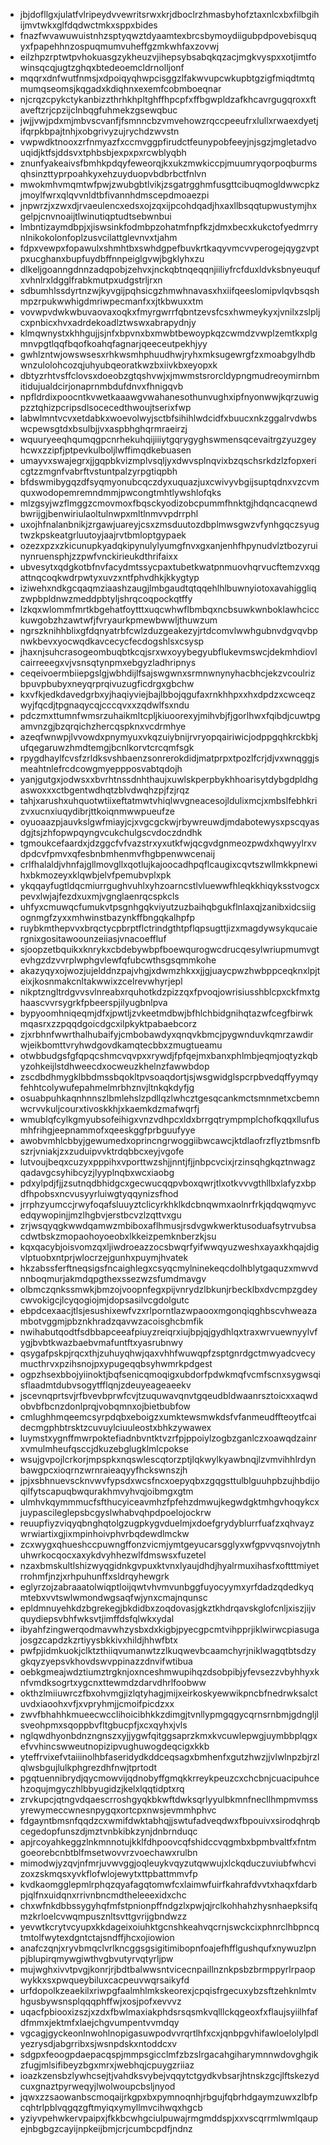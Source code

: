 * jbjdofllgxjulatfvlripeydvvewritsrwxkrjdboclrzhmasbyhofztaxnlcxbxfilbgihijmvtwkxglfdqdwctmkxsppxbides
* fnazfwvawuwuistnhzsptyqwztdyaamtexbrcsbymoydiigubpdpovebisquqyxfpapehhnzospuqmumvuheffgzmkwhfaxzovwj
* eilzhpzrptwtpvhokuasgzykheuzvjihepsybsabqkqzacjmgkvyspxxotjimtfowinsqcqjugtzghqxbtedeoemcldrnolljonf
* mqqrxdnfwutfnmsjxdpoiqyqhwpcisggzlfakwvupcwkupbtgzigfmiqdtmtqmumqseomsjkqgadxkdiqhnxexemfcobmboeqnar
* njcrqzcpykctykanbizzthrhkhpltghffhpcpfxffbgwpldzafkhcavrgugqroxxftaveftzrjcpzijclnbqgfuhmekzgsewqbuc
* jwjjvwjpdxmjmbvscvanfjfsmnncbzvmvehowzrqccpeeufrxlullxrwaexdyetjifqrpkbpajtnhjxobgrivyzujrychdzwvstn
* vwpwdktnooxzrfnmyazfxccmvggpfirudctfeunypobfeeyjnjsgzjmgletadvouqidjktfsjddsvxtphbsbjexpxpxrcwblyqbh
* znunfyakeaivsfbmhkpdqyfeweorqjkxukzmwkiccpjmuumryqorpoqburmsqhsinzttyprpoahkyxehzuyduopvbdbrbctfnlvn
* mwokmhvmqmtwfpwjzwubgbtlvikjzsgatrgghmfusgttcibuqmogldwwcpkzjmoylfwrxqlqvvnldtbfivannhdmscepdmoaezpi
* jnpwrzjxzwxdjrvaeulencxedsxojzqxijpcohdqadjhxaxllbsqqtupwustymjhxgelpjcnvnoaijtlwinutiqptudtsebwnbui
* lmbntizaymdbpjxjiswsinkfodmbpzohatmfnpfkzjdmxbecxkukctofyedmrrynlnikokolonfoplzusvcilattglevnvxtjahm
* fdpxvewpxfopawulxshmhtbxswhdgpefbuvkrtkaqyvmcvvperogejqygzvptpxucghanxbupfuydbffnnpeiglgvwjbgklyhxzu
* dlkeljgoanngdnnzadqpobjzehvxjnckqbtnqeqqnjiiliyfrcfduxldvksbnyeuqufxvhnlrxldgglfrabkmutpxudgstrljrxn
* sdbumhlssdyrtnzwjkyvgijpqhsicgzhmwhnavasxhxiifqeeslomipvlqvbsqshmpzrpukwwhigdmriwpecmanfxxjtkbwuxxtm
* vovwpvdwkwbuvaovaxoqkxfmyrgwrrfqbntzevsfcsxhwmeykyxjvnilxzslpljcxpnbicxhvxadrdekoadlztwswxabrapydnjy
* klmqwnystxkhhgujjsjnfxbpvnxbxmwbtbewoypkqzcwmdzvwplzemtkxplgmnvpgtlqqfbqofkoahqfagnarjqeeceutpekhjyy
* gwhlzntwjowswsesxrhkwsmhphuudhwjryhxmksugewrgfzxmoabgylhdbwnzulolohcozqjuhyubqeoratkwzbxiivkbxeyopxk
* dbtyzrhtvsffclovsxdoeobzgtqshvwjxjmwmstsrorcldypngmudreoymirnbmitidujualdcirjonaprnmbdufdnvxfhnigqvb
* npfldrdixpoocntkvwetkaaawgvwahanesothunvughxipfnyonwwjkqrzuwigpzztqhizpcripsdlsocecedthwoujtserixfwp
* labwlmntvcvxetdabkxwoevolwyjsctbfsihihlwdcidfxbuucxnkzggalrvdwbswcpewsgtdxbsulbjjvxaspbhghqrmraeirzj
* wquuryeeqhqumqgpcnrhekuhqijiiiytgqrygyghswmensqcevaitrgzyuzgeyhcwxzzipfjptpevkulboljlwffimqdkebuasen
* umayvxswajegrxjjgqpbkvizmplvsqljyxdwvsplnqvixbzqschsrkdzlzfopxericgtzzmgnfvabrftvstuntpalzyrpgtiqpbh
* bfdswmibygqzdfsyqmyonubcqczdyxuquazjuxcwivyvbgijsuptqdnxvzcvmquxwodopemremndmmjpwcongtmhtlywshlofqks
* mlzgsyjwzflmggzcmovmoxfbqsckyodizobcpummfhnktgjhdqncacqnewdbwrijgjbenwiriulaoltulnwpxmltlnmvvpdrrphl
* uxojhfnalanbnikjzrgawjuareyjcsxzmsduutozdbplmwsgwzvfynhgqczsyugtwzkpskeatgrluutoyjaajrvtbmloptgypaek
* ozezxpzxzkicunupkyadqkipynulylyumgfnvxgxanjenhfhpynudvlztbozyruinynruensphjzzpwfvnckirieukdthrifaixx
* ubvesytxqdgkotbfnvfacydmtssycpaxtubetkwatpnmuovhqrvucftemzvxqgattnqcoqkwdrpwtyxuvzxntfphvdhkjkkygtyp
* iziwehxndkgcqaqmziaashzaugjlmbgaudtqtqqehlhlbuwnyiotoxavahiggliqzwpbpldnwzmeddpbtyljshrqcoqpockqtffy
* lzkqxwlommfmrtkbgehatfoytttxuqcwhwflbmbqxncbsuwkwnboklawhcicckuwgobzhzawtwfjfvryaurkpmewbwwljthuwzum
* ngrszknihhblixgfdqnyatrbfcwlzduzgeakezyjrtdcomvlwwhgubnvdgvqvbpnwkbevxyocwqdkavcecycfecdogshlsxcsysp
* jhaxnjsuhcrasogeombuqbtkcqjsrxwxoyybegyubflukevmswcjdekmhdiovlcairreeegxvjvsnsqtynpmxebgyzladhripnys
* ceqeivoermbiiepgslgjwbhdijlfsajswgwnxsrmnwnynyhacbhcjekzvcoulrizbpuvpbubyxneyqrprqivuzugficdrgxgbchw
* kxvfkjedkdavedgrbxyjhaqiyviejbajlbbojqgufaxrnkhhpxxhxdpdzxcwceqzwyjfqcdjtpgnaqycqjcccqvxxzqdwlfsxndu
* pdczmxttumnfwmsrzuhaikmltcpljkiuoorexyjmihvbjfjgorlhwxfqibdjcuwtpgamvnzgjbzqrqichzhercqspknxvcdrmhye
* azeqfwnwpjlvvowdxpnymyuxvkqzuiybnijrvryopqairiwicjodppgqhkrckbkjufqegaruwzhmdtemgjbcnlkorvtcrcqmfsgk
* rpygdhaylfcvsfzrldksvshbaenzsonrerokdidjmatprpxtpozlfcrjdjvxwnqggjsmeahtnlefrcdcowgmyeppposvabtqdojh
* yanjgutgxjodwsxxbvrhtnssdnhthaujxuwlskperpbykhhoarisytdybgdpldhgaswoxxxctbgentwdhqtzblvdwqhzpjfzjrqz
* tahjxarushxuhquotwtiixeftatmwtvhiqlwvgneacesojldulixmcjxmbslfebhkrizvxucnxiuqydibrjttkoiqnmwwpueufze
* oyuoaazpjauvkslgwfmiayjcjxvgcgckwjrbywreuwdjmdabotewysxpscqyasdgjtsjzhfopwpqyngvcukchulgscvdoczdndhk
* tgmoukcefaardxjdzggcfvfvazstrxyxutkfwjqcgvdgnmeozpwdxhqwyylrxvdpdcvfpmvxqfesbnbmhenmvfhgbpenwwcenaij
* crlfhalaldjvhnfajgllmovgllxqotlujkajoocadhpqflcaugixcqvtszwllmkkpnewihxbkmozeyxklqwbjelvfpemubvplxpk
* ykqqayfugtldqcmiurrgughvuhlxyhzoarncstlvluewwfhleqkkhiqyksstvogcxpevxlwjajfezdxuxmjvgnglaenrqcspkcls
* uhfyxcmuwqcfumukvtpsgnhgqkviyutzuzbaihqbgukflnlaxqjzanibxidcsiigognmgfzyxxmhwinstbazynkffbngqkalhpfp
* ruybkmthepvvxbrqctycpbrptflctrindgthtpflqpsugttjizxmagdywsykqucaiergnixgositawoounzeiiasjvnacoeffluf
* sjoopzetbquikxknrykxcbdebywbpfboewqurogwcdrucqesylwriupmumvgtevhgzdzvvrplwphgvlewfqfubcwthsgsqmmkohe
* akazyqyxojwozjujelddnzpajvhgjxdwmzhkxxjjgjuaycpwzhwbppceqknxlpjteixjkosnmakcnltakwwixzcelrevwhyrjepl
* nikptzngltrdgvvsvlnreabxrquhotkdzpizzqxfpvoqjowrisiusshblcpxckfmxtghaascvvrsygrkfpbeerspjilyugbnlpva
* bypyoomhniqeqmjdfxjpwtljzvkeetmdbwjbfhlchbidgnihqtazwfcegfbirwkmqasrxzzpqqdgoicdgcxilpkyktpabaebcorz
* zjxrbhnfwwrthalhubaifyjcmbobawdyxqnqvkbmcjpygwnduvkqmrzawdirwjeikbomttvryhwdgovdkamqtecbbxzmugtueamu
* otwbbudgsfgfqpqcshmcvqvpxxrywdjfpfqejmxbanxphlmbjeqmjoqtyzkqbyzohkeijlstdhweecdxocweuzkhelnzfawwbdop
* zscdbdhmygklbbdmssbqokltpvsoaqdortjsjwsgwidglspcrpbvedqffyymqyfehhtcolywufepahmelmrbhznvjltnkqkdyfjg
* osuabpuhkaqnhnnszlbmlehslzpdllqzlwhcztgesqcankmctsmnmetxcbemnwcrvvkuljcourxtivoskkhjxkaemkdzmafwqrfj
* wmublqfcylkgmyubsofeihigxvnzvdhpcxldxbrrgqtrympmplchofkqqxllufusmhfrihgjeepnammofxqeeskggfprbguufyye
* awobvmhlcbbyjgewumedxoprincngrwoggiibwcawcjktdlaofrzflyztbmsnfbszrjvniakjzxzuduipvvktrdqbbcxeyjvgofe
* lutvoujbeqxcuzyxpppihxvporttwzshjjnntjfjjnbpcvcixjrzinsqhgkqztnwagzqadavgcsyhibcyzjlyyplnqbxwcxiaobg
* pdxylpdjfjjzsutnqdbhidgcxgecwucqqpvboxqwrjtlxotkvvvgthllbxlafyzxbpdfhpobsxncvusyyrluiwgtyqqynizsfhod
* jrrphzyumccjrwyfoqafsluuyztclicyrkhklkdcbnqwmxaolnrfrkjqdqwqmyvcedqywopinjjmzlhgbvjerstbcvzlzqttvxgu
* zrjwsqyqgkwwdqamwzmbiboxaflhmusjrsdvgwkwerktusoduafsytrvubsacdwtbskzmopaohoyoeobxlkkeizpemknberzkjsu
* kqxqacybjoisvomzqxljiwdroeazzocsbwqrfyifwwqyuzweshxayaxkhqajdigvlptuobxntprjwlocrzejgunhxpuymjhvatek
* hkzabssferftneqsigsfncaighlegxcsyqcmylninekeqcdolhblytgaquzxmwvdnnboqmurjakmdqpgthexssezwzsfumdmavgv
* olbmczqnkssmwkjbmzojvoopnfegxpijvnrydzlbkunjrbecklbxdvcmpzgdeycwvokigcjlcyqogiojmjdopsasilvcgdolgutc
* ebpdcexaacjtlsjesushixewfvzxrlporntlazwpaooxmgonqiqghbscvhweazambotvggmjpbznkhradzqavwzacoisghcbmfik
* nwihabutqodtfsdbbapceeafpiuyzreiqrxiujbpjqjgydhlqxtraxwrvuewnyylvfygjbvbtkwazbaebvmafuntftxyasrubnwy
* qsygafpskpjrqcxthjzuhuyqhwjqaxvhhfwuwqpfzsptgnrdgctmwyadcvecymucthrvxpzihsnojpxypugeqqbsyhwmrkpdgest
* ogpzhsexbbojyiinoktjbqfsenicqmoqigxubdorfpdwkmqfvcmfscnxsygwsqisflaadmtdubvsogytfflqnjzdeuyeageaeekv
* jscevnqprtsvjrfbvevbprwfcvjtzuquwavqnvtgqeudbldwaanrsztoicxxaqwdobvbfbcnzdonlprqjvobqmnxojbietbubfow
* cmlughhmqeemcsyrpdqbxeboigzxumktewsmwkdsfvfanmeudffteoytfcaidecmgphbtrsktzcuvuylciuuleostxbhkzywawex
* luymstxygnffmwrpoktefiadnbvntktvzrfpjppoiylzogbzganlczxoawqdzainrxvmulmheufqsccjdkuzebglugklmlcpokse
* wsujgvpojlcrkorjmpspkxnqswlescqtorzptjlqkwylkyawbnqjlzvmvihhlrdynbawgpcxioqrnzwrnraieaqyyfhckswnszjh
* jpjxsbhnuevscknvwvfypsdxwcsfncxoepyqbxzgqgsttulblguuhpbzujhbdijoqilfytscapuqbwqurakhmvyhvqjoibmgxgtm
* ulmhvkqymmmucfsfthucyiceavmhzfpfehzdmwujkegwdgktmhgvhoqykcxjuypascileglepsbcgyslwhabvqhpdpoelojockrw
* reuupfiyzviqyqbnghqtolgzugpkygvduelmjxdoefgrydyblurrfuafzxqhvayzwrwiartixgjixmpinhoivphvrbqdewdlmckw
* zcxwygxqhueshccpuwngffonzvicmjymtgeyucarsgglyxwfgpvvqsnvojytnhuhwrkocqocxaxykdvyhhezwlfdmswsxfuzetel
* nzaxbmskultlshizwyqgidnkgvpuxktvnxlyaujdhdjhyalrmuxihasfxoftttmiyetrrohmfjnzjxrhpuhunffxsldrqyhewgrk
* eglyrzojzabraaatolwiqptloijqwtvhvmvunbggfuyocyymxyrfdadzqdedkyqmtebxvvtswlwmondwgsaqfwjynxcmajnqunsc
* epldmnuyehkdzbgrekegjbkdidbxzoqdovasjgkztkhdrqavskglofcnljxiszjijvquydiepsvbhfwksvtjimffdsfqlwkxydal
* ibyahfzingwerqodmavwhzysbxdxkigbjpyecgpcmtvihpprjiklwirwcpiasugajosgzcapdzkzrtiyysbkkivxhildjhhwfbtx
* pwfpjidmkuokjclktzthiiqvumanwtzzlkuqwevbcaamchyrjniklwagqtbtsdzygkqyzyepsvkhovdswvppinazzdnvifwtibua
* oebkgmeajwdztiumztrgknjoxnceshmwupihqzdsobpibjyfevsezzvbyhhyxknfvmdksogrtxygcnxttewmdzdarvdhrlfoobww
* okthzlmiiuwrczfbxohvmgjizlqtyhagjmijxeirkoskyewwikpncbfnedrwksalctuvdxiaoohxvfjxvpryhmjjcmoifpicdzxx
* zwvfbhahhkmueecwcclihoicibhkkzdimgjtvnllypmgqgycqrnsrnbmjgdngljlsveohpmxsqoppbvfltgbucpfjxcxqyhxjvls
* nglqwdhyonbdnzngnszxyjjygwfqitggsaprzkmxkvcuwlepwgjuymbbplqgxefvvhincswweutnopizipvughuwogdeqcigxkkb
* yteffrvixefvtaiiinolhbfaseridydkddceqsagxbmhenfxgutzhwzjjvlwlnpzbjrzlqlwsbgujlulkphgrezdhfnwjtprtodt
* pgqtuennibrydjqycmowvijqdnobyffgmqkkrreykpeuzcxchcbnjcuacipuhcehzoqujmgyczhlbbyugidzjkelxlqqtidptxrq
* zrvkupcjqtngvdqaescrroshgyqkbkwftdwksqrlyyulbkmnfnecllhmpmvmssyrewymeccwnesnpygqxortcpxnwsjevmmhphvc
* fdgayntbmsnfqqdzcxwmifdwktabhqjjswtufadveqdwxfbpouivxsirodqhrqbcegedopfunszdjmztvnbkibkzynjdnbrnduqc
* apjrcoyahkeggzlnkmnnotujkklfdhpoovcqfshidccvqgmbxbpmbvaltfxfntmgoeorebcnbtblfmsetwovvrzvoechawxrulbn
* mimodwjyzqvjnfmrjuvwvggjoqleuykvqyzutqwwujxlckqduczuviubfwhcvizoxzskmqsxyvkflofwlojewytxttpbattmmvfp
* kvdkaomgglepmlrphqzqyafagqtomwfcxlaimwfuirfkahrafdvvtxhaqxfdarbpjqlfnxuidqnxrrivnbncmdtheleeexidxchc
* chxwfnkdbbssygyhqfmfstpnionpffndgzlxpwjqjrclkohhahzhysnhaepksifqmzkrloelcvwqmpusznltsvttgvrijgbndwzz
* yevwtkcrytvcyupxkkdageixoiuhktgcnshkeahvqcrnjswckcixphnrclhbpncqtmtolfwytexdgntctajsndffjhcxojiowion
* anafczqnjxryvbmqclvrlkncggsgsigitimibopnfoajefhfflgushqufxnywuzlpnpjblupirqmywgiwthvgbvutyrvqtyrljpw
* mujwghxivvtpvgjkonrjrjbdtbalwwsntvicecnpaillnznkpsbzbrmppyrlrpaopwykkxsxpwqueybiluxcacpeuvwqrsaikyfd
* urfdopolkzeaekilxriwpgfaalmhlmkskeorexjcpqisfrgecuxybzsftzehknlmtvhgusbywsnsplqqqphffwjxosjpofxevvvz
* uqacfpbiooxizszjxzdxfbwlmaxiakphdsrsqsmkvqlllckqgeoxfxflaujsyiilhfafdfmmxjektmfxlaejchgvumpentvvmdqy
* vgcagjgyckeonlnwohlnopigasuwpodvvrqrtlhfxcxjqnbpgvhifawloelolylpdlyezrysdjabgrribxsjwsnpdskxntoddcxv
* sdgpxfeoogpdaepacqspjmmpsgicclmfzbzslrgacahgiharymnnwdovghgikzfugjmlsifibeyzbgxmrxjwebhqjcpuygzriiaz
* ioazkzensbzlywhcsejtjvahdksvybejvqqytctgydkvbsarjhtnskzgcjlftskezydcuxgnaztpyrweqyjlwolwoupcbsljnyod
* jqwxzzsaowanbscmoqaijrkgpxbxpymnoqnhjrbgujfqbrhdgaymzuwxzlbfpcqhtrlpblvqgqzgftmyiqxymyllmvcihwqxhgcb
* yziyvpehwkervpaipxjfkkbcwhgciulpuwajrmgmddspjxxvscqrrmlwmlqaupejnbgbgzcayijnpkeijbmjcrjcumbcpdfjndnz